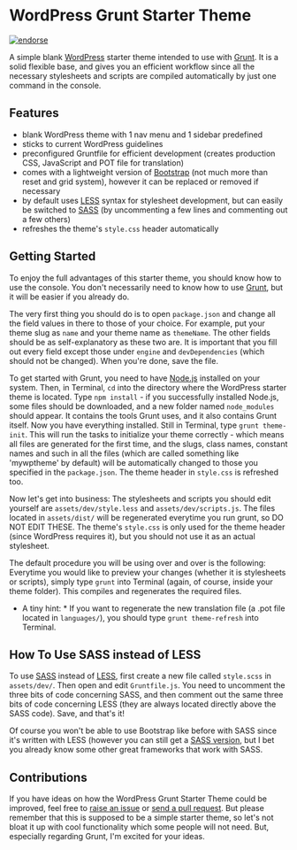 WordPress Grunt Starter Theme
=============================

[![endorse](https://api.coderwall.com/felixarntz/endorsecount.png)](https://coderwall.com/felixarntz)

A simple blank [WordPress](http://wordpress.org/) starter theme intended to use with [Grunt](http://gruntjs.com/). It is a solid flexible base, and gives you an efficient workflow since all the necessary stylesheets and scripts are compiled automatically by just one command in the console.

Features
--------

* blank WordPress theme with 1 nav menu and 1 sidebar predefined
* sticks to current WordPress guidelines
* preconfigured Gruntfile for efficient development (creates production CSS, JavaScript and POT file for translation)
* comes with a lightweight version of [Bootstrap](http://getbootstrap.com/) (not much more than reset and grid system), however it can be replaced or removed if necessary
* by default uses [LESS](http://lesscss.org/) syntax for stylesheet development, but can easily be switched to [SASS](http://sass-lang.com/) (by uncommenting a few lines and commenting out a few others)
* refreshes the theme's `style.css` header automatically

Getting Started
---------------

To enjoy the full advantages of this starter theme, you should know how to use the console.
You don't necessarily need to know how to use [Grunt](http://gruntjs.com/), but it will be easier if you already do.

The very first thing you should do is to open `package.json` and change all the field values in there to those of your choice. For example, put your theme slug as `name` and your theme name as `themeName`. The other fields should be as self-explanatory as these two are. It is important that you fill out every field except those under `engine` and `devDependencies` (which should not be changed). When you're done, save the file.

To get started with Grunt, you need to have [Node.js](http://nodejs.org/) installed on your system. Then, in Terminal, `cd` into the directory where the WordPress starter theme is located. Type `npm install` - if you successfully installed Node.js, some files should be downloaded, and a new folder named `node_modules` should appear. It contains the tools Grunt uses, and it also contains Grunt itself. Now you have everything installed. Still in Terminal, type `grunt theme-init`. This will run the tasks to initialize your theme correctly - which means all files are generated for the first time, and the slugs, class names, constant names and such in all the files (which are called something like 'mywptheme' by default) will be automatically changed to those you specified in the `package.json`. The theme header in `style.css` is refreshed too.

Now let's get into business: The stylesheets and scripts you should edit yourself are `assets/dev/style.less` and `assets/dev/scripts.js`. The files located in `assets/dist/` will be regenerated everytime you run grunt, so DO NOT EDIT THESE. The theme's `style.css` is only used for the theme header (since WordPress requires it), but you should not use it as an actual stylesheet.

The default procedure you will be using over and over is the following: Everytime you would like to preview your changes (whether it is stylesheets or scripts), simply type `grunt` into Terminal (again, of course, inside your theme folder). This compiles and regenerates the required files.

* A tiny hint: * If you want to regenerate the new translation file (a .pot file located in `languages/`), you should type `grunt theme-refresh` into Terminal.

How To Use SASS instead of LESS
-------------------------------

To use [SASS](http://sass-lang.com/) instead of [LESS](http://lesscss.org/), first create a new file called `style.scss` in `assets/dev/`. Then open and edit `Gruntfile.js`. You need to uncomment the three bits of code concerning SASS, and then comment out the same three bits of code concerning LESS (they are always located directly above the SASS code). Save, and that's it!

Of course you won't be able to use Bootstrap like before with SASS since it's written with LESS (however you can still get a [SASS version](http://getbootstrap.com/getting-started/#download), but I bet you already know some other great frameworks that work with SASS.

Contributions
-------------

If you have ideas on how the WordPress Grunt Starter Theme could be improved, feel free to [raise an issue](https://github.com/felixarntz/wordpress-grunt-starter-theme/issues) or [send a pull request](https://github.com/felixarntz/wordpress-grunt-starter-theme/pulls). But please remember that this is supposed to be a simple starter theme, so let's not bloat it up with cool functionality which some people will not need. But, especially regarding Grunt, I'm excited for your ideas.
